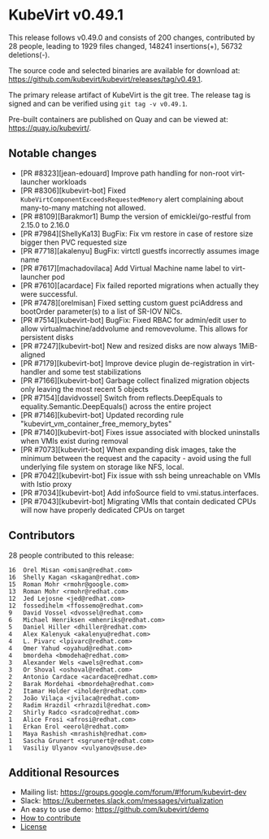 KubeVirt v0.49.1
================

This release follows v0.49.0 and consists of 200 changes, contributed by 28 people, leading to 1929 files changed, 148241 insertions(+), 56732 deletions(-).

The source code and selected binaries are available for download at: https://github.com/kubevirt/kubevirt/releases/tag/v0.49.1.

The primary release artifact of KubeVirt is the git tree. The release tag is
signed and can be verified using `git tag -v v0.49.1`.

Pre-built containers are published on Quay and can be viewed at: <https://quay.io/kubevirt/>.

Notable changes
---------------

- [PR #8323][jean-edouard] Improve path handling for non-root virt-launcher workloads
- [PR #8306][kubevirt-bot] Fixed `KubeVirtComponentExceedsRequestedMemory` alert complaining about many-to-many matching not allowed.
- [PR #8109][Barakmor1] Bump the version of emicklei/go-restful from 2.15.0 to 2.16.0
- [PR #7984][ShellyKa13] BugFix: Fix vm restore in case of restore size bigger then PVC requested size
- [PR #7718][akalenyu] BugFix: virtctl guestfs incorrectly assumes image name
- [PR #7617][machadovilaca] Add Virtual Machine name label to virt-launcher pod
- [PR #7610][acardace] Fix failed reported migrations when actually they were successful.
- [PR #7478][orelmisan] Fixed setting custom guest pciAddress and bootOrder parameter(s) to a list of SR-IOV NICs.
- [PR #7514][kubevirt-bot] BugFix: Fixed RBAC for admin/edit user to allow virtualmachine/addvolume and removevolume. This allows for persistent disks
- [PR #7247][kubevirt-bot] New and resized disks are now always 1MiB-aligned
- [PR #7179][kubevirt-bot] Improve device plugin de-registration in virt-handler and some test stabilizations
- [PR #7166][kubevirt-bot] Garbage collect finalized migration objects only leaving the most recent 5 objects
- [PR #7154][davidvossel] Switch from reflects.DeepEquals to equality.Semantic.DeepEquals() across the entire project
- [PR #7146][kubevirt-bot] Updated recording rule "kubevirt_vm_container_free_memory_bytes"
- [PR #7140][kubevirt-bot] Fixes issue associated with blocked uninstalls when VMIs exist during removal
- [PR #7073][kubevirt-bot] When expanding disk images, take the minimum between the request and the capacity - avoid using the full underlying file system on storage like NFS, local.
- [PR #7042][kubevirt-bot] Fix issue with ssh being unreachable on VMIs with Istio proxy
- [PR #7034][kubevirt-bot] Add infoSource field to vmi.status.interfaces.
- [PR #7043][kubevirt-bot] Migrating VMIs that contain dedicated CPUs will now have properly dedicated CPUs on target

Contributors
------------
28 people contributed to this release:

```
16	Orel Misan <omisan@redhat.com>
16	Shelly Kagan <skagan@redhat.com>
15	Roman Mohr <rmohr@google.com>
13	Roman Mohr <rmohr@redhat.com>
12	Jed Lejosne <jed@redhat.com>
12	fossedihelm <ffossemo@redhat.com>
9	David Vossel <dvossel@redhat.com>
6	Michael Henriksen <mhenriks@redhat.com>
5	Daniel Hiller <dhiller@redhat.com>
4	Alex Kalenyuk <akalenyu@redhat.com>
4	L. Pivarc <lpivarc@redhat.com>
4	Omer Yahud <oyahud@redhat.com>
4	bmordeha <bmodeha@redhat.com>
3	Alexander Wels <awels@redhat.com>
3	Or Shoval <oshoval@redhat.com>
2	Antonio Cardace <acardace@redhat.com>
2	Barak Mordehai <bmordeha@redhat.com>
2	Itamar Holder <iholder@redhat.com>
2	João Vilaça <jvilaca@redhat.com>
2	Radim Hrazdil <rhrazdil@redhat.com>
2	Shirly Radco <sradco@redhat.com>
1	Alice Frosi <afrosi@redhat.com>
1	Erkan Erol <eerol@redhat.com>
1	Maya Rashish <mrashish@redhat.com>
1	Sascha Grunert <sgrunert@redhat.com>
1	Vasiliy Ulyanov <vulyanov@suse.de>
```

Additional Resources
--------------------

- Mailing list: <https://groups.google.com/forum/#!forum/kubevirt-dev>
- Slack: <https://kubernetes.slack.com/messages/virtualization>
- An easy to use demo: <https://github.com/kubevirt/demo>
- [How to contribute][contributing]
- [License][license]

[contributing]: https://github.com/kubevirt/kubevirt/blob/main/CONTRIBUTING.md
[license]: https://github.com/kubevirt/kubevirt/blob/main/LICENSE
